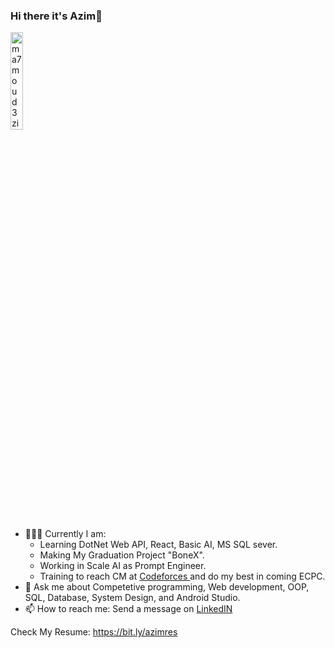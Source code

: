 ### Hi there it's Azim👋 

<img src="https://komarev.com/ghpvc/?username=ma7moud3zim&label=Profile%20views&color=A325E2&labelColor=FFFFFF&style=for-the-badge" alt="ma7moud3zim" width=20%/>

- 👨🏻‍💻 Currently I am:
    - Learning DotNet Web API, React, Basic AI, MS SQL sever.
    - Making My Graduation Project "BoneX".
    - Working in Scale AI as Prompt Engineer.
    - Training to reach CM at <a href="https://codeforces.com/profile/3zim"> Codeforces </a> and do my best in coming ECPC.
- 💬 Ask me about Competetive programming, Web development, OOP, SQL, Database, System Design, and Android Studio.
- 📫 How to reach me: Send a message on <a href="https://www.linkedin.com/in/pro3zim/">  LinkedIN </a>

Check My Resume: https://bit.ly/azimres


